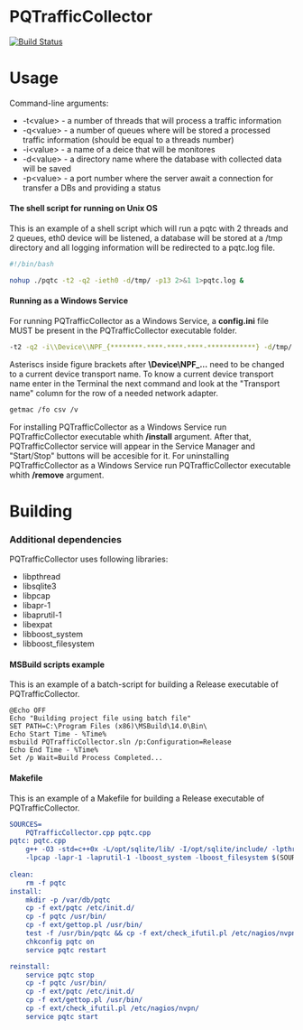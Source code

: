 # PQTrafficCollector

[![Build Status](https://travis-ci.org/plexteq/PQTrafficCollector.svg?branch=feature%2Fweb-server)](https://travis-ci.org/plexteq/PQTrafficCollector)

# Usage

Command-line arguments:
- -t\<value> - a number of threads that will process a traffic information
- -q\<value> - a number of queues where will be stored a processed traffic information (should be equal to a threads number)
- -i\<value> - a name of a deice that will be monitores
- -d\<value> - a directory name where the database with collected data will be saved
- -p\<value> - a port number where the server await a connection for transfer a DBs and providing a status

#### The shell script for running on Unix OS

This is an example of a shell script which will run a pqtc with 2 threads and 2 queues, 
eth0 device will be listened, a database will be stored at a /tmp directory and 
all logging information will be redirected to a pqtc.log file.

```bash
#!/bin/bash

nohup ./pqtc -t2 -q2 -ieth0 -d/tmp/ -p13 2>&1 1>pqtc.log &
```

#### Running as a Windows Service

For running PQTrafficCollector as a Windows Service, a <b>config.ini</b> file MUST be present in the PQTrafficCollector executable 
folder.

```bash
-t2 -q2 -i\\Device\\NPF_{********-****-****-****-************} -d/tmp/ -p13
```

Asteriscs inside figure brackets after <b>\\Device\\NPF_...</b> need to be changed to a current device transport name. To know a 
current device transport name enter in the Terminal the next command and look at the "Transport name" column for the row of a needed 
network adapter.

```bash
getmac /fo csv /v
```

For installing PQTrafficCollector as a Windows Service run PQTrafficCollector executable whith <b>/install</b> argument. After that,  PQTrafficCollector service will appear in the Service Manager and "Start/Stop" buttons will be accesible for it. 
For uninstalling PQTrafficCollector as a Windows Service run PQTrafficCollector executable whith <b>/remove</b> argument.

# Building

### Additional dependencies

PQTrafficCollector uses following libraries:
* libpthread
* libsqlite3 
* libpcap 
* libapr-1 
* libaprutil-1 
* libexpat 
* libboost_system 
* libboost_filesystem

#### MSBuild scripts example

This is an example of a batch-script for building a Release executable of PQTrafficCollector.

```batch
@Echo OFF
Echo "Building project file using batch file"
SET PATH=C:\Program Files (x86)\MSBuild\14.0\Bin\
Echo Start Time - %Time%
msbuild PQTrafficCollector.sln /p:Configuration=Release
Echo End Time - %Time%
Set /p Wait=Build Process Completed...
```

#### Makefile

This is an example of a Makefile for building a Release executable of PQTrafficCollector.

```cmake
SOURCES=
	PQTrafficCollector.cpp pqtc.cpp
pqtc: pqtc.cpp
	g++ -O3 -std=c++0x -L/opt/sqlite/lib/ -I/opt/sqlite/include/ -lpthread -lsqlite3 \
	-lpcap -lapr-1 -laprutil-1 -lboost_system -lboost_filesystem $(SOURCES) -o pqtc
	
clean:
	rm -f pqtc
install:
	mkdir -p /var/db/pqtc
	cp -f ext/pqtc /etc/init.d/
	cp -f pqtc /usr/bin/
	cp -f ext/gettop.pl /usr/bin/
	test -f /usr/bin/pqtc && cp -f ext/check_ifutil.pl /etc/nagios/nvpn/
	chkconfig pqtc on
	service pqtc restart

reinstall:
	service pqtc stop
	cp -f pqtc /usr/bin/
	cp -f ext/pqtc /etc/init.d/
	cp -f ext/gettop.pl /usr/bin/
	cp -f ext/check_ifutil.pl /etc/nagios/nvpn/
	service pqtc start
```
